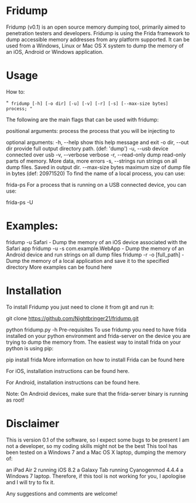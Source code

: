 # Fridump
Fridump (v0.1) is an open source memory dumping tool, primarily aimed to penetration testers and developers. Fridump is using the Frida framework to dump accessible memory addresses from any platform supported. It can be used from a Windows, Linux or Mac OS X system to dump the memory of an iOS, Android or Windows application.

# Usage
How to:


 "`
 fridump [-h] [-o dir] [-u] [-v] [-r] [-s] [--max-size bytes] process;
 "`
 
The following are the main flags that can be used with fridump:

  positional arguments:
  process            the process that you will be injecting to

  optional arguments:
  -h, --help         show this help message and exit
  -o dir, --out dir  provide full output directory path. (def: 'dump')
  -u, --usb          device connected over usb
  -v, --verbose      verbose
  -r, --read-only    dump read-only parts of memory. More data, more errors
  -s, --strings      run strings on all dump files. Saved in output dir.
  --max-size bytes   maximum size of dump file in bytes (def: 20971520)
To find the name of a local process, you can use:

  frida-ps
For a process that is running on a USB connected device, you can use:

  frida-ps -U
# Examples:

  fridump -u Safari   -   Dump the memory of an iOS device associated with the Safari app
  fridump -u -s com.example.WebApp   -  Dump the memory of an Android device and run strings on all dump files
  fridump -r -o [full_path]  -  Dump the memory of a local application and save it to the specified directory
More examples can be found here

# Installation
To install Fridump you just need to clone it from git and run it:

  git clone https://github.com/Nightbringer21/fridump.git
        
  python fridump.py -h
Pre-requisites
To use fridump you need to have frida installed on your python environment and frida-server on the device you are trying to dump the memory from. The easiest way to install frida on your python is using pip:

pip install frida
More information on how to install Frida can be found here

For iOS, installation instructions can be found here.

For Android, installation instructions can be found here.

Note: On Android devices, make sure that the frida-server binary is running as root!

# Disclaimer
This is version 0.1 of the software, so I expect some bugs to be present
I am not a developer, so my coding skills might not be the best
This tool has been tested on a Windows 7 and a Mac OS X laptop, dumping the memory of:

an iPad Air 2 running iOS 8.2
a Galaxy Tab running Cyanogenmod 4.4.4
a Windows 7 laptop.
Therefore, if this tool is not working for you, I apologise and I will try to fix it.

Any suggestions and comments are welcome!
